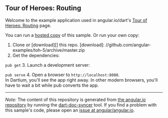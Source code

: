 

## Tour of Heroes: Routing

Welcome to the example application used in angular.io/dart's
[Tour of Heroes: Routing](https://angular.io/docs/dart/latest/tutorial/toh-pt5.html) page.

You can run a [hosted copy](http://angular-examples.github.io/toh-5) of this sample. Or run your own copy:

1. Clone or [download][] this repo.
   [download]: //github.com/angular-examples/toh-5/archive/master.zip
2. Get the dependencies:

  `pub get`
3. Launch a development server:

  `pub serve`
4. Open a browser to `http://localhost:8080`.<br/>
  In Dartium, you'll see the app right away. In other modern browsers,
  you'll have to wait a bit while pub converts the app.



-------------------------------------------------------

*Note:* The content of this repository is generated from
[the angular.io repository](//github.com/angular/angular.io/tree/master/public/docs/_examples/toh-5/dart) by running the
[dart-doc-syncer](//github.com/angular/dart-doc-syncer) tool.
If you find a problem with this sample's code, please open an
[issue at angular/angular.io](//github.com/angular/angular.io/issues/new?labels=dart,example&title=%5BDart%5D%5Bexample%5D%20tutorial/toh-5%3A%20).
